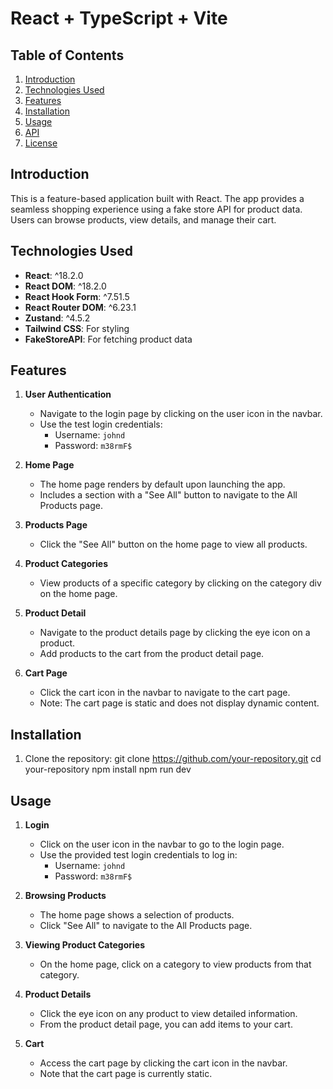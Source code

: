 #  React + TypeScript + Vite

## Table of Contents
1. [Introduction](#introduction)
2. [Technologies Used](#technologies-used)
3. [Features](#features)
4. [Installation](#installation)
5. [Usage](#usage)
6. [API](#api)
7. [License](#license)

## Introduction

This is a feature-based application built with React. The app provides a seamless shopping experience using a fake store API for product data. Users can browse products, view details, and manage their cart.

## Technologies Used

- **React**: ^18.2.0
- **React DOM**: ^18.2.0
- **React Hook Form**: ^7.51.5
- **React Router DOM**: ^6.23.1
- **Zustand**: ^4.5.2
- **Tailwind CSS**: For styling
- **FakeStoreAPI**: For fetching product data

## Features

1. **User Authentication**
   - Navigate to the login page by clicking on the user icon in the navbar.
   - Use the test login credentials: 
     - Username: `johnd`
     - Password: `m38rmF$`

2. **Home Page**
   - The home page renders by default upon launching the app.
   - Includes a section with a "See All" button to navigate to the All Products page.

3. **Products Page**
   - Click the "See All" button on the home page to view all products.

4. **Product Categories**
   - View products of a specific category by clicking on the category div on the home page.

5. **Product Detail**
   - Navigate to the product details page by clicking the eye icon on a product.
   - Add products to the cart from the product detail page.

6. **Cart Page**
   - Click the cart icon in the navbar to navigate to the cart page.
   - Note: The cart page is static and does not display dynamic content.

## Installation

1. Clone the repository:
   git clone https://github.com/your-repository.git
   cd your-repository
   npm install
   npm run dev
## Usage

1. **Login**
   - Click on the user icon in the navbar to go to the login page.
   - Use the provided test login credentials to log in:
     - Username: `johnd`
     - Password: `m38rmF$`

2. **Browsing Products**
   - The home page shows a selection of products.
   - Click "See All" to navigate to the All Products page.

3. **Viewing Product Categories**
   - On the home page, click on a category to view products from that category.

4. **Product Details**
   - Click the eye icon on any product to view detailed information.
   - From the product detail page, you can add items to your cart.

5. **Cart**
   - Access the cart page by clicking the cart icon in the navbar.
   - Note that the cart page is currently static.

